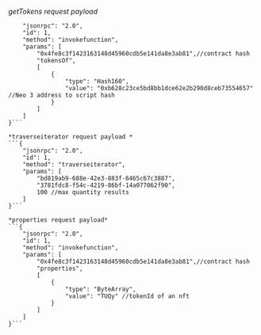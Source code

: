 *getTokens request payload*
```{
    "jsonrpc": "2.0",
    "id": 1,
    "method": "invokefunction",
    "params": [
        "0x4fe8c3f1423163148d45960cdb5e141da8e3ab81",//contract hash
        "tokensOf",
        [
            {
                "type": "Hash160",
                "value": "0xb628c23ce5bd8bb1dce62e2b290d8ceb73554657" //Neo 3 address to script hash
            }
        ]
    ]
}```

*traverseiterator request payload *
```{
    "jsonrpc": "2.0",
    "id": 1,
    "method": "traverseiterator",
    "params": [
        "bd819ab9-688e-42e3-883f-6465c67c3887",
        "3781fdc8-f54c-4219-86bf-14a077062f90",
        100 //max quantity results
    ]
}```

*properties request payload*
```{
    "jsonrpc": "2.0",
    "id": 1,
    "method": "invokefunction",
    "params": [
        "0x4fe8c3f1423163148d45960cdb5e141da8e3ab81",//contract hash
        "properties",
        [
            {
                "type": "ByteArray",
                "value": "TUQy" //tokenId of an nft
            }
        ]
    ]
}```

